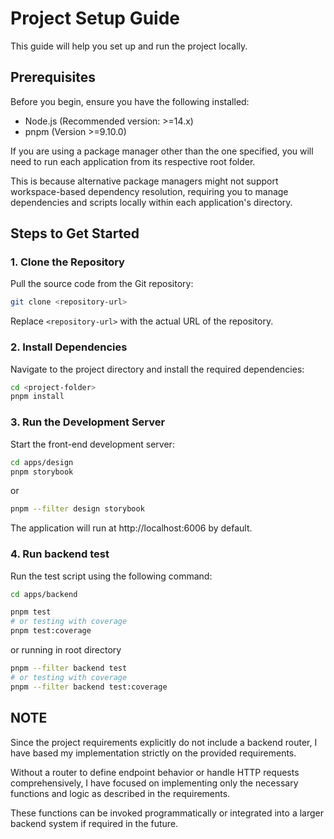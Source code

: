 # Project Setup Guide

This guide will help you set up and run the project locally.

## Prerequisites

Before you begin, ensure you have the following installed:

- Node.js (Recommended version: >=14.x)
- pnpm (Version >=9.10.0)


If you are using a package manager other than the one specified, you will need to run each application from its respective root folder. 

This is because alternative package managers might not support workspace-based dependency resolution, requiring you to manage dependencies and scripts locally within each application's directory.

## Steps to Get Started

### 1. Clone the Repository

Pull the source code from the Git repository:

```bash
git clone <repository-url>
```

Replace `<repository-url>` with the actual URL of the repository.

### 2. Install Dependencies

Navigate to the project directory and install the required dependencies:

```bash
cd <project-folder>
pnpm install
```

### 3. Run the Development Server

Start the front-end development server:

```bash
cd apps/design
pnpm storybook
```

or 

```bash
pnpm --filter design storybook
```

The application will run at http://localhost:6006 by default.

### 4. Run backend test

Run the test script using the following command:

```bash
cd apps/backend

pnpm test
# or testing with coverage
pnpm test:coverage
```

or running in root directory

```bash
pnpm --filter backend test
# or testing with coverage
pnpm --filter backend test:coverage
```


## NOTE

Since the project requirements explicitly do not include a backend router, I have based my implementation strictly on the provided requirements. 

Without a router to define endpoint behavior or handle HTTP requests comprehensively, I have focused on implementing only the necessary functions and logic as described in the requirements.

These functions can be invoked programmatically or integrated into a larger backend system if required in the future.
